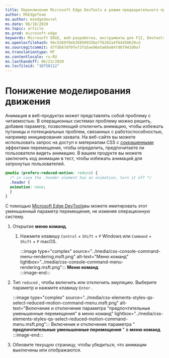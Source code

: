 ```yaml
---
title: Переключение Microsoft Edge DevTools в режим предварительного просмотра цветовой схемы (CSS предпочитает цветовую схему)
author: MSEdgeTeam
ms.author: msedgedevrel
ms.date: 06/18/2020
ms.topic: article
ms.prod: microsoft-edge
keywords: Microsoft EDGE, веб-разработка, инструменты для F12, Devtools
ms.openlocfilehash: 94c5369f0eb35059933be7f6202a4f64450629cd
ms.sourcegitcommit: d7fdb67df0fe73fa5ae96e5a69a847d07941d0a7
ms.translationtype: MT
ms.contentlocale: ru-RU
ms.lasthandoff: 06/23/2020
ms.locfileid: "10758112"
---
```

# Понижение моделирования движения  

Анимация в веб-продуктах может представлять собой проблему с читаемостью.  В операционных системах проблему можно решить, добавив параметр, позволяющий отключить анимацию, чтобы избежать путаницы и потенциальных проблем, связанных с работоспособностью, например инициирования захвата.  На веб-сайте вы можете использовать запрос на доступ к материалам CSS с [сокращенными][MDNPrefersReducedMotion] эффектами перемещения, чтобы определить, предпочитаете ли пользователи видеть анимацию.  В вашем продукте вы можете заключить код анимации в тест, чтобы избежать анимаций для затронутых пользователей.  

```css
@media (prefers-reduced-motion: reduce) {
  /* in case the .header element has an animation, turn it off */
  .header {
  animation: none;
  }
}
```  

С помощью [Microsoft Edge DevTools][DevtoolsGuideChromiumMain]вы можете имитировать этот уменьшенный параметр перемещения, не изменяя операционную систему.  

1.  Открытие **меню команд**.  
    1.  Нажмите клавишу `Control` + `Shift` + `P` Windows или `Command` + `Shift` + `P` macOS.  
        
        :::image type="complex" source="../media/css-console-command-menu-rendering.msft.png" alt-text="Меню команд" lightbox="../media/css-console-command-menu-rendering.msft.png":::
           **Меню команд**  
        :::image-end:::   
        
1.  Тип `reduced` , чтобы включить или отключить эмуляцию.  Выберите параметр и нажмите клавишу `Enter` .  
    
    :::image type="complex" source="../media/css-elements-styles-qs-select-reduced-motion-command-menu.msft.png" alt-text="Включение и отключение параметра "предпочтительные уменьшенные перемещения" в меню команд" lightbox="../media/css-elements-styles-qs-select-reduced-motion-command-menu.msft.png":::
       Включение и отключение параметра " **предпочтительные уменьшенные перемещения** " в **меню команд**  
    :::image-end:::  
    
1.  Обновите текущую страницу, чтобы убедиться, что анимации выключены или отображаются.  
    
<!-- image links -->  

[ImageCommandMenu]: /microsoft-edge/devtools-guide-chromium/media/css-console-command-menu-rendering.msft.png "Рисунок 1: меню команд"  
[ImageToggleReducedMotionFromCommandMenu]: /microsoft-edge/devtools-guide-chromium/media/css-elements-styles-qs-select-reduced-motion-command-menu.msft.png "Рисунок 2: переключение уменьшенного движения из палитры команд"

<!-- links -->  

[DevtoolsGuideChromiumMain]: ../../devtools-guide-chromium.md "Microsoft EDGE (Chromium) — Инструменты разработчика Microsoft | Документы Microsoft"  

[MDNPrefersReducedMotion]: https://developer.mozilla.org/en-US/docs/Web/CSS/@media/prefers-reduced-motion "предпочитать — понижение уровня | MDN"  